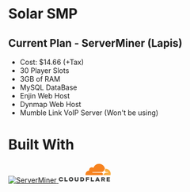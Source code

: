 # Solar SMP

## Current Plan - ServerMiner (Lapis)
- Cost: $14.66 (+Tax)
- 30 Player Slots
- 3GB of RAM
- MySQL DataBase
- Enjin Web Host
- Dynmap Web Host
- Mumble Link VoIP Server (Won't be using)

# Built With
<a href="https://serverminer.com">
    <img src="https://serverminer.com/assets/images/logo/logo.png" alt="ServerMiner">
</a>
<a href="https://cloudflare.com/">
    <svg viewBox="0 0 704 240" width="105px" height="41px" aria-labelledby="cloudflare-logo-title cloudflare-logo-desc"><path fill="#404242" d="M77.1 182.1h15.6v42.5h27.1v13.6H77.1zM135.9 210.3v-.2c0-16.1 13-29.2 30.3-29.2s30.1 12.9 30.1 29v.2c0 16.1-13 29.2-30.3 29.2s-30.1-12.9-30.1-29m44.6 0v-.2c0-8.1-5.8-15.1-14.4-15.1-8.5 0-14.2 6.9-14.2 15v.2c0 8.1 5.8 15.1 14.3 15.1 8.6 0 14.3-6.9 14.3-15M215.4 213.6v-31.5h15.8v31.2c0 8.1 4.1 11.9 10.3 11.9 6.2 0 10.3-3.7 10.3-11.5v-31.6h15.8v31.1c0 18.1-10.3 26-26.3 26-15.9 0-25.9-8-25.9-25.6M291.4 182.1H313c20 0 31.7 11.5 31.7 27.7v.2c0 16.2-11.8 28.2-32 28.2h-21.3v-56.1zm21.9 42.3c9.3 0 15.5-5.1 15.5-14.2v-.2c0-9-6.2-14.2-15.5-14.2H307v28.5h6.3v.1zM367.3 182.1h44.9v13.6h-29.4v9.6h26.6v12.9h-26.6v20h-15.5zM433.8 182.1h15.5v42.5h27.2v13.6h-42.7zM517.1 181.7h15l23.9 56.5h-16.7l-4.1-10h-21.6l-4 10h-16.3l23.8-56.5zm13.7 34.4l-6.2-15.9-6.3 15.9h12.5zM576 182.1h26.5c8.6 0 14.5 2.2 18.3 6.1 3.3 3.2 5 7.5 5 13.1v.2c0 8.6-4.6 14.3-11.5 17.2l13.4 19.6h-18l-11.3-17h-6.8v17H576v-56.2zm25.8 26.9c5.3 0 8.3-2.6 8.3-6.6v-.2c0-4.4-3.2-6.6-8.4-6.6h-10.2V209h10.3zM648.2 182.1h45.1v13.2h-29.7v8.5h26.9v12.3h-26.9v8.9h30.1v13.2h-45.5zM43.1 216.9c-2.2 4.9-6.8 8.4-12.8 8.4-8.5 0-14.3-7.1-14.3-15.1v-.2c0-8.1 5.7-15 14.2-15 6.4 0 11.3 3.9 13.3 9.3h16.4C57.3 190.9 45.5 181 30.3 181 13 181 0 194.1 0 210.2v.2c0 16.1 12.8 29 30.1 29 14.8 0 26.4-9.6 29.4-22.4l-16.4-.1z"></path><path fill="#fff" d="M674.9 92.6L632 68l-7.4-3.2L449.1 66v89.1h225.8z"></path><path d="M596.8 146.9c2.1-7.2 1.3-13.8-2.2-18.7-3.2-4.5-8.6-7.1-15.1-7.4l-123.1-1.6c-.8 0-1.5-.4-1.9-1-.4-.6-.5-1.4-.3-2.2.4-1.2 1.6-2.1 2.9-2.2l124.2-1.6c14.7-.7 30.7-12.6 36.3-27.2l7.1-18.5c.3-.8.4-1.6.2-2.4C616.9 27.9 584.6.9 546 .9c-35.6 0-65.8 23-76.6 54.9-7-5.2-15.9-8-25.5-7.1-17.1 1.7-30.8 15.4-32.5 32.5-.4 4.4-.1 8.7.9 12.7-27.9.8-50.2 23.6-50.2 51.7 0 2.5.2 5 .5 7.5.2 1.2 1.2 2.1 2.4 2.1h227.2c1.3 0 2.5-.9 2.9-2.2l1.7-6.1z" fill="#F6821F"></path><path d="M636 67.8c-1.1 0-2.3 0-3.4.1-.8 0-1.5.6-1.8 1.4L626 86c-2.1 7.2-1.3 13.8 2.2 18.7 3.2 4.5 8.6 7.1 15.1 7.4l26.2 1.6c.8 0 1.5.4 1.9 1 .4.6.5 1.5.3 2.2-.4 1.2-1.6 2.1-2.9 2.2l-27.3 1.6c-14.8.7-30.7 12.6-36.3 27.2l-2 5.1c-.4 1 .3 2 1.4 2h93.8c1.1 0 2.1-.7 2.4-1.8 1.6-5.8 2.5-11.9 2.5-18.2 0-37-30.2-67.2-67.3-67.2" fill="#FBAD41"></path></svg>
</a>
